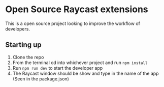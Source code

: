 # Open Source Raycast extensions

This is a open source project looking to improve the workflow of developers.


## Starting up
1. Clone the repo
2. From the terminal cd into whichever project and run `npm install`
3. Run `npm run dev` to start the developer app
4. The Raycast window should be show and type in the name of the app (Seen in the package.json)
